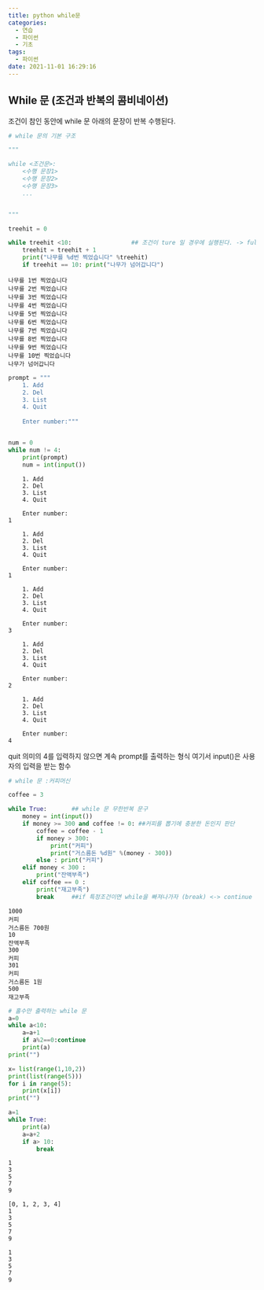 ```yaml
---
title: python while문
categories:
  - 연습
  - 파이썬
  - 기초
tags:
  - 파이썬
date: 2021-11-01 16:29:16
---
```

## While 문 (조건과 반복의 콤비네이션)
조건이 참인 동안에 while 문 아래의 문장이 반복 수행된다.


```python
# while 문의 기본 구조

"""

while <조건문>:
    <수행 문장1>
    <수행 문장2>
    <수행 문장3>
    ...


"""

treehit = 0

while treehit <10:                 ## 조건이 ture 일 경우에 실행된다. -> fulse일 경우 중단
    treehit = treehit + 1
    print("나무를 %d번 찍었습니다" %treehit)
    if treehit == 10: print("나무가 넘어갑니다")
```

    나무를 1번 찍었습니다
    나무를 2번 찍었습니다
    나무를 3번 찍었습니다
    나무를 4번 찍었습니다
    나무를 5번 찍었습니다
    나무를 6번 찍었습니다
    나무를 7번 찍었습니다
    나무를 8번 찍었습니다
    나무를 9번 찍었습니다
    나무를 10번 찍었습니다
    나무가 넘어갑니다
    


```python
prompt = """
    1. Add
    2. Del
    3. List
    4. Quit
    
    Enter number:"""

```


```python

num = 0
while num != 4:
    print(prompt)
    num = int(input())
```

    
        1. Add
        2. Del
        3. List
        4. Quit
        
        Enter number:
    1
    
        1. Add
        2. Del
        3. List
        4. Quit
        
        Enter number:
    1
    
        1. Add
        2. Del
        3. List
        4. Quit
        
        Enter number:
    3
    
        1. Add
        2. Del
        3. List
        4. Quit
        
        Enter number:
    2
    
        1. Add
        2. Del
        3. List
        4. Quit
        
        Enter number:
    4
    

quit 의미의 4를 입력하지 않으면 계속 prompt를 출력하는 형식
여기서 input()은 사용자의 입력을 받는 함수


```python
# while 문 :커피머신

coffee = 3

while True:       ## while 문 무한반복 문구
    money = int(input())
    if money >= 300 and coffee != 0: ##커피를 뽑기에 충분한 돈인지 판단
        coffee = coffee - 1
        if money > 300:
            print("커피")
            print("거스름돈 %d원" %(money - 300))
        else : print("커피")
    elif money < 300 :
        print("잔액부족")
    elif coffee == 0 :
        print("재고부족")
        break     ##if 특정조건이면 while을 빠져나가자 (break) <-> continue
```

    1000
    커피
    거스름돈 700원
    10
    잔액부족
    300
    커피
    301
    커피
    거스름돈 1원
    500
    재고부족
    


```python
# 홀수만 출력하는 while 문
a=0
while a<10:
    a=a+1
    if a%2==0:continue
    print(a)
print("")

x= list(range(1,10,2))
print(list(range(5)))
for i in range(5):
    print(x[i])
print("")

a=1
while True:
    print(a)
    a=a+2
    if a> 10:
        break
```

    1
    3
    5
    7
    9
    
    [0, 1, 2, 3, 4]
    1
    3
    5
    7
    9
    
    1
    3
    5
    7
    9
    

